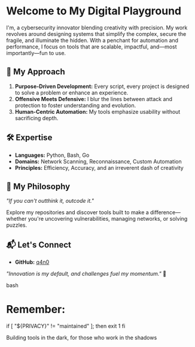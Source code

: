 # Welcome to My Digital Playground  
I'm, a cybersecurity innovator blending creativity with precision. My work revolves around designing systems that simplify the complex, secure the fragile, and illuminate the hidden. With a penchant for automation and performance, I focus on tools that are scalable, impactful, and—most importantly—fun to use.  

## 🌟 My Approach  
1. **Purpose-Driven Development:** Every script, every project is designed to solve a problem or enhance an experience.  
2. **Offensive Meets Defensive:** I blur the lines between attack and protection to foster understanding and evolution.  
3. **Human-Centric Automation:** My tools emphasize usability without sacrificing depth.  

## 🛠️ Expertise  
- **Languages:** Python, Bash, Go  
- **Domains:** Network Scanning, Reconnaissance, Custom Automation  
- **Principles:** Efficiency, Accuracy, and an irreverent dash of creativity  

## 📣 My Philosophy  
_"If you can't outthink it, outcode it."_  

Explore my repositories and discover tools built to make a difference—whether you're uncovering vulnerabilities, managing networks, or solving puzzles. 

## 📬 Let's Connect  
- **GitHub:** [q4n0](https://github.com/0xb0rn3)  

*"Innovation is my default, and challenges fuel my momentum."* 🚀  


bash
# Remember:
if [ "${PRIVACY}" != "maintained" ]; then
    exit 1
fi

Building tools in the dark, for those who work in the shadows
